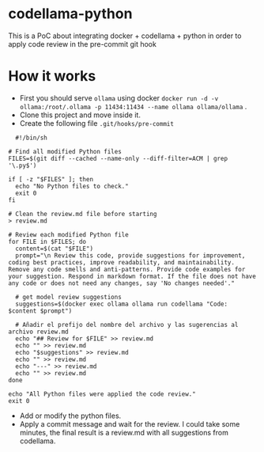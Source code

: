 # codellama-python
This is a PoC about integrating docker + codellama + python in order to apply code review in the pre-commit git hook

# How it works
- First you should serve `ollama` using docker `docker run -d -v ollama:/root/.ollama -p 11434:11434 --name ollama ollama/ollama` .
- Clone this project and move inside it.
- Create the following file `.git/hooks/pre-commit`
```
  #!/bin/sh

# Find all modified Python files
FILES=$(git diff --cached --name-only --diff-filter=ACM | grep '\.py$')

if [ -z "$FILES" ]; then
  echo "No Python files to check."
  exit 0
fi

# Clean the review.md file before starting
> review.md

# Review each modified Python file
for FILE in $FILES; do
  content=$(cat "$FILE")
  prompt="\n Review this code, provide suggestions for improvement, coding best practices, improve readability, and maintainability. Remove any code smells and anti-patterns. Provide code examples for your suggestion. Respond in markdown format. If the file does not have any code or does not need any changes, say 'No changes needed'."
  
  # get model review suggestions
  suggestions=$(docker exec ollama ollama run codellama "Code: $content $prompt")
  
  # Añadir el prefijo del nombre del archivo y las sugerencias al archivo review.md
  echo "## Review for $FILE" >> review.md
  echo "" >> review.md
  echo "$suggestions" >> review.md
  echo "" >> review.md
  echo "---" >> review.md
  echo "" >> review.md
done

echo "All Python files were applied the code review."
exit 0
```
- Add or modify the python files.
- Apply a commit message and wait for the review. I could take some minutes, the final result is a review.md with all suggestions from codellama.
